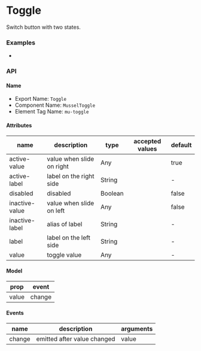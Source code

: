 # Toggle

Switch button with two states.



### Examples

-




### API

#### Name

* Export Name:  `Toggle`
* Component Name:  `MusselToggle`
* Element Tag Name:  `mu-toggle`





#### Attributes

| name           | description               | type    | accepted values | default |
| -------------- | ------------------------- | ------- | --------------- | ------- |
| active-value   | value when slide on right | Any     |                 | true    |
| active-label   | label on the right side   | String  |                 | -       |
| disabled       | disabled                  | Boolean |                 | false   |
| inactive-value | value when slide on left  | Any     |                 | false   |
| inactive-label | alias of label            | String  |                 | -       |
| label          | label on the left side    | String  |                 | -       |
| value          | toggle value              | Any     |                 | -       |



#### Model

| prop  | event  |
| ----- | ------ |
| value | change |




#### Events

| name   | description                 | arguments |
| ------ | --------------------------- | --------- |
| change | emitted after value changed | value     |


